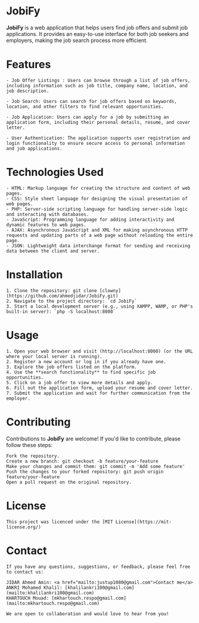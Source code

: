 # JobiFy
   **JobiFy** is a web application that helps users find job offers and submit job applications. It provides an easy-to-use interface for both job seekers and employers, making the job search process more efficient.

# Features
    - Job Offer Listings : Users can browse through a list of job offers, including information such as job title, company name, location, and job description.

    - Job Search: Users can search for job offers based on keywords, location, and other filters to find relevant opportunities.

    - Job Application: Users can apply for a job by submitting an application form, including their personal details, resume, and cover letter.

    - User Authentication: The application supports user registration and login functionality to ensure secure access to personal information and job applications.

# Technologies Used
    - HTML: Markup language for creating the structure and content of web pages.
    - CSS: Style sheet language for designing the visual presentation of web pages.
    - PHP: Server-side scripting language for handling server-side logic and interacting with databases.
    - JavaScript: Programming language for adding interactivity and dynamic features to web pages.
    - AJAX: Asynchronous JavaScript and XML for making asynchronous HTTP requests and updating parts of a web page without reloading the entire page.
    - JSON: Lightweight data interchange format for sending and receiving data between the client and server.

# Installation
    1. Clone the repository: git clone [clowny](https://github.com/ahmedjidar/JobiFy.git)
    2. Navigate to the project directory: `cd JobiFy`
    3. Start a local development server (e.g., using XAMPP, WAMP, or PHP's built-in server): `php -S localhost:8000`

# Usage
    1. Open your web browser and visit (http://localhost:8000) (or the URL where your local server is running).
    2. Register a new account or log in if you already have one.
    3. Explore the job offers listed on the platform.
    4. Use the **search functionality** to find specific job opportunities.
    5. Click on a job offer to view more details and apply.
    6. Fill out the application form, upload your resume and cover letter.
    7. Submit the application and wait for further communication from the employer.

# Contributing
   Contributions to **JobiFy** are welcome! If you'd like to contribute, please follow these steps:

    Fork the repository.
    Create a new branch: git checkout -b feature/your-feature
    Make your changes and commit them: git commit -m 'Add some feature'
    Push the changes to your forked repository: git push origin feature/your-feature
    Open a pull request on the original repository.

# License
    This project was licenced under the [MIT License](https://mit-license.org/)

# Contact
    If you have any questions, suggestions, or feedback, please feel free to contact us:

    JIDAR Ahmed Amin: <a href="mailto:justup1080@gmail.com">Contact me</a>
    ANKRI Mohamed Khalil: [khalilankri100@gmail.com](mailto:khalilankri100@gmail.com)
    KHARTOUCH Mouad: [mkhartouch.respo@gmail.com](mailto:mkhartouch.respo@gmail.com)

    We are open to collaboration and would love to hear from you!
